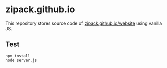 # zipack.github.io

This repository stores source code of [zipack.github.io/website](https://zipack.github.io/website) using vanilla JS.

## Test

```shell
npm install
node server.js
```
